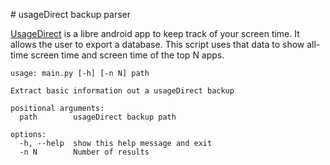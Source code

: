 # usageDirect backup parser

[UsageDirect](https://f-droid.org/packages/godau.fynn.usagedirect/) is a libre android app to keep track of your screen time.
It allows the user to export a database.
This script uses that data to show all-time screen time and screen time of the top N apps.

```
usage: main.py [-h] [-n N] path

Extract basic information out a usageDirect backup

positional arguments:
  path        usageDirect backup path

options:
  -h, --help  show this help message and exit
  -n N        Number of results

```
